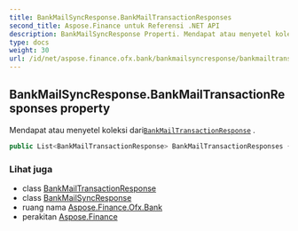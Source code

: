 ```yaml
---
title: BankMailSyncResponse.BankMailTransactionResponses
second_title: Aspose.Finance untuk Referensi .NET API
description: BankMailSyncResponse Properti. Mendapat atau menyetel koleksi dariBankMailTransactionResponse .
type: docs
weight: 30
url: /id/net/aspose.finance.ofx.bank/bankmailsyncresponse/bankmailtransactionresponses/
---
```

## BankMailSyncResponse.BankMailTransactionResponses property

Mendapat atau menyetel koleksi dari[`BankMailTransactionResponse`](../../bankmailtransactionresponse/) .

```csharp
public List<BankMailTransactionResponse> BankMailTransactionResponses { get; set; }
```

### Lihat juga

* class [BankMailTransactionResponse](../../bankmailtransactionresponse/)
* class [BankMailSyncResponse](../)
* ruang nama [Aspose.Finance.Ofx.Bank](../../bankmailsyncresponse/)
* perakitan [Aspose.Finance](../../../)


